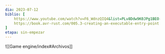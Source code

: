 ```yaml
---
dia: 2023-07-12
biblio: [
	https://www.youtube.com/watch?v=F6_WdnzQIQ4&list=PLv8Ddw9K0JPg1BEO-RS-0MYs423cvLVtj&index=19,
	https://book.avr-rust.com/005.3-creating-an-executable-entry-point.html,
]
etapa: sin-empezar
---
```










![[Game engine/index#Archivos]]